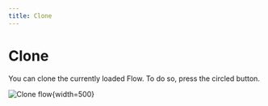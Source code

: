 ```yaml
---
title: Clone
---
```


# Clone

You can clone the currently loaded Flow. To do so, press the circled button.

![Clone flow](/img/flows/clone/clone.png){width=500}

